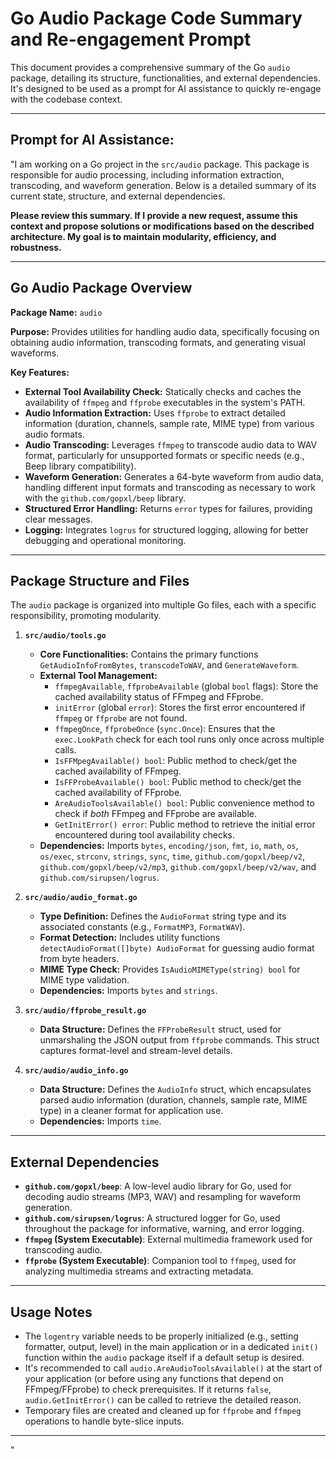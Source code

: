 # Go Audio Package Code Summary and Re-engagement Prompt

This document provides a comprehensive summary of the Go `audio` package, detailing its structure, functionalities, and external dependencies. It's designed to be used as a prompt for AI assistance to quickly re-engage with the codebase context.

---

## **Prompt for AI Assistance:**

"I am working on a Go project in the `src/audio` package. This package is responsible for audio processing, including information extraction, transcoding, and waveform generation. Below is a detailed summary of its current state, structure, and external dependencies.

**Please review this summary. If I provide a new request, assume this context and propose solutions or modifications based on the described architecture. My goal is to maintain modularity, efficiency, and robustness.**

---

## **Go Audio Package Overview**

**Package Name:** `audio`

**Purpose:** Provides utilities for handling audio data, specifically focusing on obtaining audio information, transcoding formats, and generating visual waveforms.

**Key Features:**
* **External Tool Availability Check:** Statically checks and caches the availability of `ffmpeg` and `ffprobe` executables in the system's PATH.
* **Audio Information Extraction:** Uses `ffprobe` to extract detailed information (duration, channels, sample rate, MIME type) from various audio formats.
* **Audio Transcoding:** Leverages `ffmpeg` to transcode audio data to WAV format, particularly for unsupported formats or specific needs (e.g., Beep library compatibility).
* **Waveform Generation:** Generates a 64-byte waveform from audio data, handling different input formats and transcoding as necessary to work with the `github.com/gopxl/beep` library.
* **Structured Error Handling:** Returns `error` types for failures, providing clear messages.
* **Logging:** Integrates `logrus` for structured logging, allowing for better debugging and operational monitoring.

---

## **Package Structure and Files**

The `audio` package is organized into multiple Go files, each with a specific responsibility, promoting modularity.

1.  **`src/audio/tools.go`**
    * **Core Functionalities:** Contains the primary functions `GetAudioInfoFromBytes`, `transcodeToWAV`, and `GenerateWaveform`.
    * **External Tool Management:**
        * `ffmpegAvailable`, `ffprobeAvailable` (global `bool` flags): Store the cached availability status of FFmpeg and FFprobe.
        * `initError` (global `error`): Stores the first error encountered if `ffmpeg` or `ffprobe` are not found.
        * `ffmpegOnce`, `ffprobeOnce` (`sync.Once`): Ensures that the `exec.LookPath` check for each tool runs only once across multiple calls.
        * `IsFFMpegAvailable() bool`: Public method to check/get the cached availability of FFmpeg.
        * `IsFFProbeAvailable() bool`: Public method to check/get the cached availability of FFprobe.
        * `AreAudioToolsAvailable() bool`: Public convenience method to check if *both* FFmpeg and FFprobe are available.
        * `GetInitError() error`: Public method to retrieve the initial error encountered during tool availability checks.
    * **Dependencies:** Imports `bytes`, `encoding/json`, `fmt`, `io`, `math`, `os`, `os/exec`, `strconv`, `strings`, `sync`, `time`, `github.com/gopxl/beep/v2`, `github.com/gopxl/beep/v2/mp3`, `github.com/gopxl/beep/v2/wav`, and `github.com/sirupsen/logrus`.

2.  **`src/audio/audio_format.go`**
    * **Type Definition:** Defines the `AudioFormat` string type and its associated constants (e.g., `FormatMP3`, `FormatWAV`).
    * **Format Detection:** Includes utility functions `detectAudioFormat([]byte) AudioFormat` for guessing audio format from byte headers.
    * **MIME Type Check:** Provides `IsAudioMIMEType(string) bool` for MIME type validation.
    * **Dependencies:** Imports `bytes` and `strings`.

3.  **`src/audio/ffprobe_result.go`**
    * **Data Structure:** Defines the `FFProbeResult` struct, used for unmarshaling the JSON output from `ffprobe` commands. This struct captures format-level and stream-level details.

4.  **`src/audio/audio_info.go`**
    * **Data Structure:** Defines the `AudioInfo` struct, which encapsulates parsed audio information (duration, channels, sample rate, MIME type) in a cleaner format for application use.
    * **Dependencies:** Imports `time`.

---

## **External Dependencies**

* **`github.com/gopxl/beep`**: A low-level audio library for Go, used for decoding audio streams (MP3, WAV) and resampling for waveform generation.
* **`github.com/sirupsen/logrus`**: A structured logger for Go, used throughout the package for informative, warning, and error logging.
* **`ffmpeg` (System Executable)**: External multimedia framework used for transcoding audio.
* **`ffprobe` (System Executable)**: Companion tool to `ffmpeg`, used for analyzing multimedia streams and extracting metadata.

---

## **Usage Notes**

* The `logentry` variable needs to be properly initialized (e.g., setting formatter, output, level) in the main application or in a dedicated `init()` function within the `audio` package itself if a default setup is desired.
* It's recommended to call `audio.AreAudioToolsAvailable()` at the start of your application (or before using any functions that depend on FFmpeg/FFprobe) to check prerequisites. If it returns `false`, `audio.GetInitError()` can be called to retrieve the detailed reason.
* Temporary files are created and cleaned up for `ffprobe` and `ffmpeg` operations to handle byte-slice inputs.

---
"